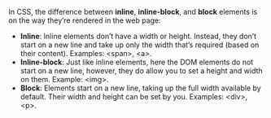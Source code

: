 In CSS, the difference between **inline**, **inline-block**, and **block** elements is on the way they’re rendered in the web page:

- **Inline**: Inline elements don’t have a width or height. Instead, they don’t start on a new line and take up only the width that’s required (based on their content). Examples: &lt;span&gt;, &lt;a&gt;.
- **Inline-block**: Just like inline elements, here the DOM elements do not start on a new line, however, they do allow you to set a height and width on them. Example: &lt;img&gt;.
- **Block**: Elements start on a new line, taking up the full width available by default. Their width and height can be set by you. Examples: &lt;div&gt;, &lt;p&gt;.
